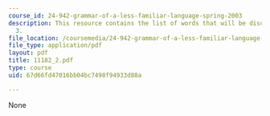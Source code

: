 ```yaml
---
course_id: 24-942-grammar-of-a-less-familiar-language-spring-2003
description: This resource contains the list of words that will be discussed in day
  3.
file_location: /coursemedia/24-942-grammar-of-a-less-familiar-language-spring-2003/67d66fd47016bb04bc7498f94933d88a_11182_2.pdf
file_type: application/pdf
layout: pdf
title: 11182_2.pdf
type: course
uid: 67d66fd47016bb04bc7498f94933d88a

---
```

None